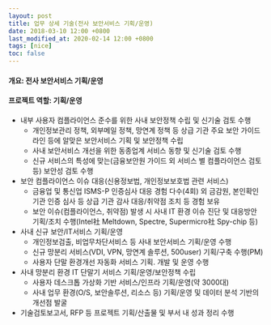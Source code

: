 ```yaml
---
layout: post
title: 업무 상세 기술(전사 보안서비스 기획/운영)
date: 2018-03-10 12:00 +0800
last_modified_at: 2020-02-14 12:00 +0800
tags: [nice]
toc: false
---
```

#### 개요: 전사 보안서비스 기획/운영
#### 프로젝트 역할: 기획/운영

- 내부 사용자 컴플라이언스 준수를 위한 사내 보안정책 수립 및 신기술 검토 수행
    + 개인정보관리 정책, 외부메일 정책, 망연계 정책 등 상급 기관 주요 보안 가이드라인 등에 알맞은 보안서비스 기획 및 보안정책 수립
    + 사내 보안서비스 개선을 위한 동종업계 서비스 동향 및 신기술 검토 수행
    + 신규 서비스의 특성에 맞는(금융보안원 가이드 외 서비스 별 컴플라이언스 검토 등) 보안성 검토 수행
- 보안 컴플라이언스 이슈 대응(신용정보법, 개인정보보호법 관련 서비스)
    + 금융업 및 통신업 ISMS-P 인증심사 대응 경험 다수(4회) 외 금감원, 본인확인기관 인증 심사 등 상급 기관 감사 대응/취약점 조치 등 경험 보유
    + 보안 이슈(컴플라이언스, 취약점) 발생 시 사내 IT 환경 이슈 진단 및 대응방안 기획/조치 수행(Intel社 Meltdown, Spectre, Supermicro社 Spy-chip 등)
- 사내 신규 보안/IT서비스 기획/운영
    + 개인정보검출, 비업무차단서비스 등 사내 보안서비스 기획/운영 수행
    + 신규 망분리 서비스(VDI, VPN, 망연계 솔루션, 500user) 기획/구축 수행(PM)
    + 사용자 단말 환경개선 자동화 서비스 기획. 개발 및 운영 수행
- 사내 망분리 환경 IT 단말기 서비스 기획/운영/보안정책 수립
    + 사용자 데스크톱 가상화 기반 서비스/인프라 기획/운영(약 3000대)
    + 사내 업무 환경(O/S, 보안솔루션, 리소스 등) 기획/운영 및 데이터 분석 기반의 개선점 발굴
- 기술검토보고서, RFP 등 프로젝트 기획/산출물 및 부서 내 성과 정리 수행

